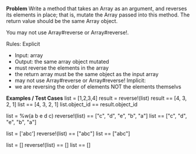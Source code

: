 **Problem**
Write a method that takes an Array as an argument, and reverses its elements in place; that is, mutate the Array passed into this method. 
The return value should be the same Array object.

You may not use Array#reverse or Array#reverse!.

Rules:
Explicit
  - Input: array
  - Output: the same array object mutated
  - must reverse the elements in the array
  - the return array must be the same object as the input array
  - may not use Array#reverse or Array#reverse!
Implicit:
  - we are reversing the order of elements NOT the elements themselvs


**Examples / Test Cases**
list = [1,2,3,4]
result = reverse!(list)
result == [4, 3, 2, 1]
list == [4, 3, 2, 1]
list.object_id == result.object_id

list = %w(a b e d c)
reverse!(list) == ["c", "d", "e", "b", "a"]
list == ["c", "d", "e", "b", "a"]

list = ['abc']
reverse!(list) == ["abc"]
list == ["abc"]

list = []
reverse!(list) == []
list == []
